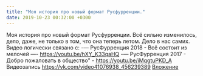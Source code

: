 ```yaml
---
title: "Моя история про новый формат Русфурренции."
date: 2019-10-23 00:32:00 +0300
---
```


Моя история про новый формат Русфурренции.
Всё сильно изменилось, дело, даже, не только в том, что она теперь летом. Дело в нас самих.
Видео логически связано с:
-— РусФурренция 2018 - Всё состоит из мелочей —-
https://youtu.be/hXY_K33qaHQ
-— РусФурренция 2017 - Добро пожаловать в общество" -
https://youtu.be/iMqgtuPKD_A
Видеозапись
<a class="vk-attach" href="https://vk.com/video41076938_456239389">https://vk.com/video41076938_456239389</a>
<a class="vk-attach" href="https://vk.com/video41076938_456239389">Вложение</a>
